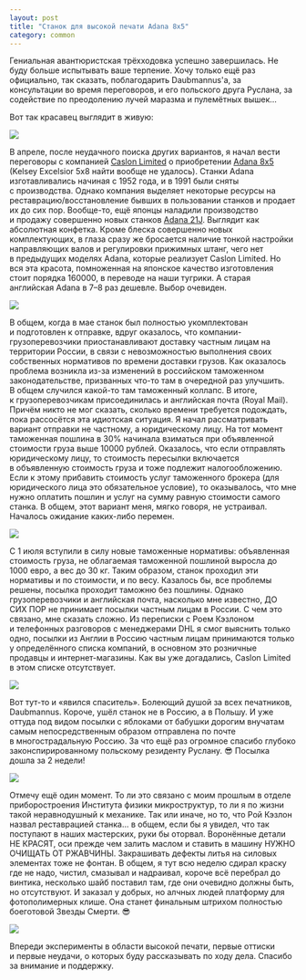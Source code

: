 ```yaml
---
layout: post
title: "Станок для высокой печати Adana 8x5"
category: common
---
```

Гениальная авантюристская трёхходовка успешно завершилась. Не буду больше испытывать ваше терпение. Хочу только ещё раз официально, так сказать, поблагодарить Daubmannus'а, за консультации во время переговоров, и&#160;его польского друга Руслана, за содействие по преодолению лучей маразма и&#160;пулемётных вышек...

Вот так красавец выглядит в&#160;живую:

![](https://pics.livejournal.com/quillcraft/pic/00120x19)

В&#160;апреле, после неудачного поиска других вариантов, я начал вести переговоры с&#160;компанией [Caslon Limited](https://www.caslon.co.uk/) о&#160;приобретении [Adana 8x5](https://www.caslon.co.uk/html/adanar.html) (Kelsey Excelsior 5x8&#160;найти вообще не удалось). Станки Adana изготавливались начиная с&#160;1952&#160;года, и&#160;в&#160;1991&#160;были сняты с&#160;производства. Однако компания выделяет некоторые ресурсы на реставрацию/восстановление бывших в&#160;пользовании станков и&#160;продает их до сих пор. Вообще-то, ещё японцы наладили производство и&#160;продажу совершенно новых станков [Adana 21J](https://www.robundo.com/adana-press-club/kit/index.html). Выглядит как абсолютная конфетка. Кроме блеска совершенно новых комплектующих, в&#160;глаза сразу же бросается наличие тонкой настройки направляющих валов и&#160;регулировки прижимных штанг, чего нет в&#160;предыдущих моделях Adana, которые реализует Caslon Limited. Но вся эта красота, помноженная на японское качество изготовления стоит порядка 160000, в&#160;переводе на наши тугрики. А&#160;старая английская Adana в&#160;7–8&#160;раз дешевле. Выбор очевиден.

![](https://pics.livejournal.com/quillcraft/pic/0011thz0)

В&#160;общем, когда в&#160;мае станок был полностью укомплектован и&#160;подготовлен к&#160;отправке, вдруг оказалось, что компании-грузоперевозчики приостанавливают доставку частным лицам на территории России, в&#160;связи с&#160;невозможностью выполнения своих собственных нормативов по времени доставки грузов. Как оказалось проблема возникла из-за изменений в&#160;российском таможенном законодательстве, призванных что-то там в&#160;очередной раз улучшить. В&#160;общем случился какой-то там таможенный коллапс. В&#160;итоге, к&#160;грузоперевозчикам присоединилась и&#160;английская почта (Royal Mail). Причём никто не мог сказать, сколько времени требуется подождать, пока рассосётся эта идиотская ситуация. Я начал рассматривать вариант отправки не частному, а&#160;юридическому лицу. На тот момент таможенная пошлина в&#160;30% начинала взиматься при объявленной стоимости груза выше 10000 рублей. Оказалось, что если отправлять юридическому лицу, то стоимость пересылки включается в&#160;объявленную стоимость груза и&#160;тоже подлежит налогообложению. Если к&#160;этому прибавить стоимость услуг таможенного брокера (для юридического лица это обязательное условие), то оказывалось, что мне нужно оплатить пошлин и&#160;услуг на сумму равную стоимости самого станка. В&#160;общем, этот вариант меня, мягко говоря, не устраивал. Началось ожидание каких-либо перемен.

![](https://pics.livejournal.com/quillcraft/pic/0011wztx)

С&#160;1&#160;июля вступили в&#160;силу новые таможенные нормативы: объявленная стоимость груза, не облагаемая таможенной пошлиной выросла до 1000&#160;евро, а&#160;вес до 30&#160;кг. Таким образом, станок проходил эти нормативы и&#160;по стоимости, и&#160;по весу. Казалось бы, все проблемы решены, посылка проходит таможню без пошлины. Однако грузоперевозчики и&#160;английская почта, насколько мне известно, ДО СИХ ПОР не принимает посылки частным лицам в&#160;России. С&#160;чем это связано, мне сказать сложно. Из переписки с&#160;Роем Кэзлоном и&#160;телефонных разговоров с&#160;менеджерами DHL я смог выяснить только одно, посылки из Англии в&#160;Россию частным лицам принимаются только у&#160;определённого списка компаний, в&#160;основном это розничные продавцы и&#160;интернет-магазины. Как вы уже догадались, Caslon Limited в&#160;этом списке отсутствует.

![](https://pics.livejournal.com/quillcraft/pic/0011x6yy)

Вот тут-то и&#160;«явился спаситель». Болеющий душой за всех печатников, Daubmannus. Короче, ушёл станок не в&#160;Россию, а&#160;в&#160;Польшу. И&#160;уже оттуда под видом посылки с&#160;яблоками от бабушки дорогим внучатам самым непосредственным образом отправлена по почте в&#160;многострадальную Россию. За что ещё раз огромное спасибо глубоко законспирированному польскому резиденту Руслану. 😎 Посылка дошла за 2 недели!

![](https://pics.livejournal.com/quillcraft/pic/0011yx38)

Отмечу ещё один момент. То ли это связано с&#160;моим прошлым в&#160;отделе приборостроения Института физики микроструктур, то ли я по жизни такой неравнодушный к&#160;механике. Так или иначе, но то, что Рой Кэзлон назвал реставрацией станка... в&#160;общем, если бы я увидел, что так поступают в&#160;наших мастерских, руки бы оторвал. Воронённые детали НЕ КРАСЯТ, оси прежде чем залить маслом и&#160;ставить в&#160;машину НУЖНО ОЧИЩАТЬ ОТ РЖАВЧИНЫ. Закрашивать дефекты литья на силовых элементах тоже не фонтан. В&#160;общем, я тут всю неделю сдирал краску где не надо, чистил, смазывал и&#160;надраивал, короче всё перебрал до винтика, несколько шайб поставил там, где они очевидно должны быть, но отсутствуют. И&#160;заказал у&#160;добрых, но алчных людей платформу для фотополимерных клише. Она станет финальным штрихом полностью боеготовой Звезды Смерти. 😎

![](https://pics.livejournal.com/quillcraft/pic/0011zqdg)

Впереди эксперименты в&#160;области высокой печати, первые оттиски и&#160;первые неудачи, о&#160;которых буду рассказывать по ходу дела. Спасибо за внимание и&#160;поддержку.
